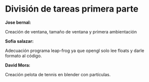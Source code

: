<!DOCTYPE html>
<html>
<body>

<h1>División de tareas primera parte</h1>
<b>Jose bernal:</b> <p>Creación de ventana, tamaño de ventana y primera ambientación </p>
<b>Sofia salazar:</b> <p>Adecuación programa leap-frog ya que opengl solo lee floats y darle formato al código.</p>
<b>David Mora:</b> <p>Creación pelota de tennis en blender con partículas.</p>


</body>
</html>